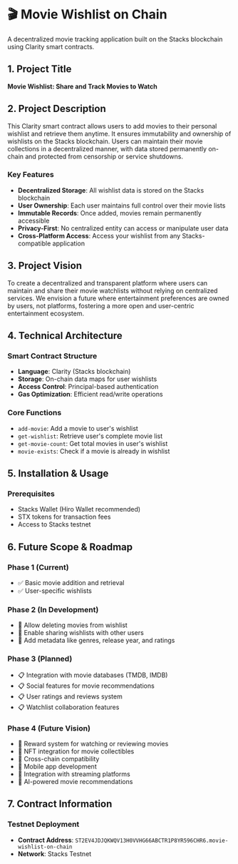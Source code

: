 # 🎬 Movie Wishlist on Chain

A decentralized movie tracking application built on the Stacks blockchain using Clarity smart contracts.

## 1. Project Title
**Movie Wishlist: Share and Track Movies to Watch**

## 2. Project Description
This Clarity smart contract allows users to add movies to their personal wishlist and retrieve them anytime. It ensures immutability and ownership of wishlists on the Stacks blockchain. Users can maintain their movie collections in a decentralized manner, with data stored permanently on-chain and protected from censorship or service shutdowns.

### Key Features
- **Decentralized Storage**: All wishlist data is stored on the Stacks blockchain
- **User Ownership**: Each user maintains full control over their movie lists
- **Immutable Records**: Once added, movies remain permanently accessible
- **Privacy-First**: No centralized entity can access or manipulate user data
- **Cross-Platform Access**: Access your wishlist from any Stacks-compatible application

## 3. Project Vision
To create a decentralized and transparent platform where users can maintain and share their movie watchlists without relying on centralized services. We envision a future where entertainment preferences are owned by users, not platforms, fostering a more open and user-centric entertainment ecosystem.

## 4. Technical Architecture

### Smart Contract Structure
- **Language**: Clarity (Stacks blockchain)
- **Storage**: On-chain data maps for user wishlists
- **Access Control**: Principal-based authentication
- **Gas Optimization**: Efficient read/write operations

### Core Functions
- `add-movie`: Add a movie to user's wishlist
- `get-wishlist`: Retrieve user's complete movie list
- `get-movie-count`: Get total movies in user's wishlist
- `movie-exists`: Check if a movie is already in wishlist

## 5. Installation & Usage

### Prerequisites
- Stacks Wallet (Hiro Wallet recommended)
- STX tokens for transaction fees
- Access to Stacks testnet

## 6. Future Scope & Roadmap

### Phase 1 (Current)
- ✅ Basic movie addition and retrieval
- ✅ User-specific wishlists

### Phase 2 (In Development)
- 🔄 Allow deleting movies from wishlist
- 🔄 Enable sharing wishlists with other users
- 🔄 Add metadata like genres, release year, and ratings

### Phase 3 (Planned)
- 📋 Integration with movie databases (TMDB, IMDB)
- 📋 Social features for movie recommendations
- 📋 User ratings and reviews system
- 📋 Watchlist collaboration features

### Phase 4 (Future Vision)
- 🌟 Reward system for watching or reviewing movies
- 🌟 NFT integration for movie collectibles
- 🌟 Cross-chain compatibility
- 🌟 Mobile app development
- 🌟 Integration with streaming platforms
- 🌟 AI-powered movie recommendations

## 7. Contract Information

### Testnet Deployment
- **Contract Address**: `ST2EV4JDJQKWQV13H0VVHG66ABCTR1P8YR596CHR6.movie-wishlist-on-chain`
- **Network**: Stacks Testnet









